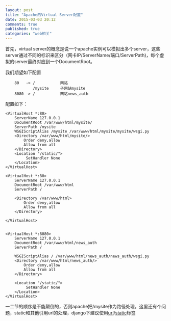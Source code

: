 ```yaml
---
layout: post
title: "Apache的Virtual Server配置"
date: 2015-03-03 20:12
comments: true
published: true
categories: "web相关"
---
```

  首先，virtual server的概念是说一个apache实例可以模拟出多个server，这些server通过不同的标识来区分（网卡IP/ServerName/端口/ServerPath)，每个虚拟的server最终对应到一个DocumentRoot。

  我们期望如下配置

  		80 	 -> / 	 		网站
  			    /mysite 	子网站mysite
  		8080 ->	/ 			网站news_auth

  配置如下：

<!--more-->

	<VirtualHost *:80>
	    ServerName 127.0.0.1
	    DocumentRoot /var/www/html/mysite/
	    ServerPath /mysite
	    WSGIScriptAlias /mysite /var/www/html/mysite/mysite/wsgi.py
	    <Directory /var/www/html/mysite/>
	        Order deny,allow 
	        Allow from all
	    </Directory>
	    <Location "/static/">
	         SetHandler None
	    </Location>
	</VirtualHost>

	<VirtualHost *:80>
	    ServerName 127.0.0.1
	    DocumentRoot /var/www/html
	    ServerPath /

	    <Directory /var/www/html>
	        Order deny,allow 
	        Allow from all
	    </Directory>

	</VirtualHost>


	<VirtualHost *:8080>
	    ServerName 127.0.0.1
	    DocumentRoot /var/www/html/news_auth
	    ServerPath /

	    WSGIScriptAlias / /var/www/html/news_auth/news_auth/wsgi.py
	    <Directory /var/www/html/news_auth/>
	        Order deny,allow 
	        Allow from all
	    </Directory>

	    <Location "/static/">
	         SetHandler None
	    </Location>
	</VirtualHost>


  一二节的顺序是不能颠倒的，否则apache把/mysite作为路径处理。这里还有个问题，static和其他引用url的处理，django下建议使用[url][1]/[static][2]标签

[1]: http://www.yihaomen.com/article/python/355.htm   "Django url 标签的使用"
[2]: https://docs.djangoproject.com/en/1.7/howto/static-files/ "Managing static files (CSS, images)"